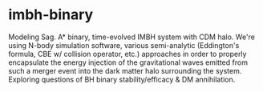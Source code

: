 # imbh-binary

Modeling Sag. A* binary, time-evolved IMBH system with CDM halo. We're using N-body simulation software, various semi-analytic (Eddington's formula, CBE w/ collision operator, etc.) approaches in order to properly encapsulate the energy injection of the gravitational waves emitted from such a merger event into the dark matter halo surrounding the system. Exploring questions of BH binary stability/efficacy & DM annihilation.
